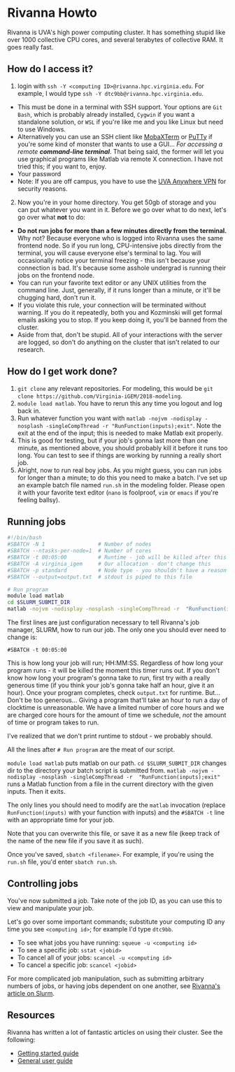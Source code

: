 # Rivanna Howto

Rivanna is UVA's high power computing cluster. It has something stupid like over 1000 collective CPU cores, and several terabytes of collective RAM. It goes really fast.

## How do I access it?

1. login with `ssh -Y <computing ID>@rivanna.hpc.virginia.edu`. For example, I would type `ssh -Y dtc9bb@rivanna.hpc.virginia.edu`.
  - This must be done in a terminal with SSH support. Your options are `Git Bash`, which is probably already installed, `Cygwin` if you want a standalone solution, or `WSL` if you're like me and you like Linux but need to use Windows.
  - Alternatively you can use an SSH client like [MobaXTerm](https://mobaxterm.mobatek.net/) or [PuTTy](https://www.putty.org/) if you're some kind of monster that wants to use a GUI... _For accessing a remote **command-line terminal**_. That being said, the former will let you use graphical programs like Matlab via remote X connection. I have not tried this; if you want to, enjoy.
  - Your password
  - Note: If you are off campus, you have to use the [UVA Anywhere VPN](http://its.virginia.edu/vpn/) for security reasons.
2. Now you're in your home directory. You get 50gb of storage and you can put whatever you want in it. Before we go over what to do next, let's go over what **not** to do:
  - **Do not run jobs for more than a few minutes directly from the terminal.** Why not? Because everyone who is logged into Rivanna uses the same frontend node. So if you run long, CPU-intensive jobs directly from the terminal, you will cause everyone else's terminal to lag. You will occasionally notice your terminal freezing - this isn't because your connection is bad. It's because some asshole undergrad is running their jobs on the frontend node.
  - You can run your favorite text editor or any UNIX utilities from the command line. Just, generally, if it runs longer than a minute, or it'll be chugging hard, don't run it.
  - If you violate this rule, your connection will be terminated without warning. If you do it repeatedly, both you and Kozminski will get formal emails asking you to stop. If you keep doing it, you'll be banned from the cluster.
  - Aside from that, don't be stupid. All of your interactions with the server are logged, so don't do anything on the cluster that isn't related to our research.
  
## How do I get work done?

1. `git clone` any relevant repositories. For modeling, this would be `git clone https://github.com/Virginia-iGEM/2018-modeling`.
2. `module load matlab`. You have to rerun this any time you logout and log back in.
3. Run whatever function you want with `matlab -nojvm -nodisplay -nosplash -singleCompThread -r "RunFunction(inputs);exit"`. Note the exit at the end of the input; this is needed to make Matlab exit properly.
4. This is good for testing, but if your job's gonna last more than one minute, as mentioned above, you should probably kill it before it runs too long. You can test to see if things are working by running a really short job.
5. Alright, now to run real boy jobs. As you might guess, you can run jobs for longer than a minute; to do this you need to make a batch. I've set up an example batch file named `run.sh` in the modeling folder. Please open it with your favorite text editor (`nano` is foolproof, `vim` or `emacs` if you're feeling ballsy).

## Running jobs

``` bash
#!/bin/bash
#SBATCH -N 1                 # Number of nodes
#SBATCH --ntasks-per-node=1  # Number of cores
#SBATCH -t 00:05:00          # Runtime - job will be killed after this
#SBATCH -A virginia_igem     # Our allocation - don't change this
#SBATCH -p standard          # Node type - you shouldn't have a reason to change
#SBATCH --output=output.txt  # stdout is piped to this file

# Run program
module load matlab
cd $SLURM_SUBMIT_DIR
matlab -nojvm -nodisplay -nosplash -singleCompThread -r  "RunFunction(inputs);exit"
```

The first lines are just configuration necessary to tell Rivanna's job manager, SLURM, how to run our job. The only one you should ever need to change is:

`#SBATCH -t 00:05:00`

This is how long your job will run; HH:MM:SS. Regardless of how long your program runs - it will be killed the moment this timer runs out. If you don't know how long your program's gonna take to run, first try with a really generous time (if you think your job's gonna take half an hour, give it an hour). Once your program completes, check `output.txt` for runtime. But... Don't be too generous... Giving a program that'll take an hour to run a day of clocktime is unreasonable. We have a limited number of core hours and we are charged core hours for the amount of time we schedule, _not_ the amount of time or program takes to run.

I've realized that we don't print runtime to stdout - we probably should.

All the lines after `# Run program` are the meat of our script.

`module load matlab` puts matlab on our path.
`cd $SLURM_SUBMIT_DIR` changes dir to the directory your batch script is submitted from.
`matlab -nojvm -nodisplay -nosplash -singleCompThread -r  "RunFunction(inputs);exit"` runs a Matlab function from a file in the current directory with the given inputs. Then it exits.

The only lines you should need to modify are the `matlab` invocation (replace `RunFunction(inputs)` with your function with inputs) and the `#SBATCH -t` line with an appropriate time for your job.

Note that you can overwrite this file, or save it as a new file (keep track of the name of the new file if you save it as such).

Once you've saved, `sbatch <filename>`. For example, if you're using the `run.sh` file, you'd enter `sbatch run.sh`.

## Controlling jobs

You've now submitted a job. Take note of the job ID, as you can use this to view and manipulate your job.

Let's go over some important commands; substitute your computing ID any time you see `<computing id>`; for example I'd type `dtc9bb`.
- To see what jobs you have running: `squeue -u <computing id>`
- To see a specific job: `sstat <jobid>`
- To cancel all of your jobs: `scancel -u <computing id>`
- To cancel a specific job: `scancel <jobid>`

For more complicated job manipulation, such as submitting arbitrary numbers of jobs, or having jobs dependent on one another, see [Rivanna's article on Slurm](https://arcs.virginia.edu/slurm).

## Resources

Rivanna has written a lot of fantastic articles on using their cluster. See the following:
- [Getting started guide](https://arcs.virginia.edu/user-guide)
- [General user guide](https://arcs.virginia.edu/user-guide)
